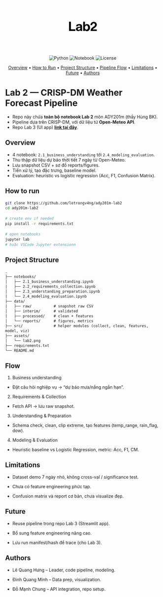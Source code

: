 <p align="center">
  <img src="assets/lab2.png" alt="Lab2 Pipeline" width="150"/>
</p>

<p align="center">
  <img src="https://img.shields.io/badge/python-3.10%2B-blue" alt="Python">
  <img src="https://img.shields.io/badge/Notebook-Jupyter-orange" alt="Notebook">
  <img src="https://img.shields.io/badge/license-MIT-green" alt="License">
</p>

<p align="center">
  <a href="#overview">Overview</a> •
  <a href="#how-to-run">How&nbsp;to&nbsp;Run</a> •
  <a href="#project-structure">Project&nbsp;Structure</a> •
  <a href="#flow">Pipeline&nbsp;Flow</a> •
  <a href="#limitations">Limitations</a> •
  <a href="#future">Future</a> •
  <a href="#authors">Authors</a>
</p>

# Lab 2 — **CRISP-DM** Weather Forecast Pipeline

- Repo này chứa **toàn bộ notebook Lab 2** môn ADY201m (thầy Hùng BK).  
- Pipeline dựa trên CRISP-DM, với dữ liệu từ **Open-Meteo API**.  
- Repo Lab 3 (UI app) **[link tại đây](https://github.com/letrongv4ng/ady201m-group3)**.

## Overview
- 4 notebook: `2.1_business_understanding` tới `2.4_modeling_evaluation`.
- Thu thập dữ liệu dự báo thời tiết 7 ngày từ Open-Meteo.
- Lưu snapshot CSV + sơ đồ reports/figures.
- Tiền xử lý, tạo đặc trưng, baseline model.
- Evaluation: heuristic vs logistic regression (Acc, F1, Confusion Matrix).

## How to run
```bash
git clone https://github.com/letrongv4ng/ady201m-lab2
cd ady201m-lab2

# create env if needed
pip install -r requirements.txt

# open notebooks
jupyter lab
# hoặc VSCode Jupyter extensionn
```

## Project Structure
```
.
├── notebooks/
│   ├── 2.1_business_understanding.ipynb
│   ├── 2.2_requirements_collection.ipynb
│   ├── 2.3_understanding_preparation.ipynb
│   └── 2.4_modeling_evaluation.ipynb
├── data/
│   ├── raw/          # snapshot raw CSV
│   ├── interim/      # validated
│   ├── processed/    # clean + features
│   └── reports/      # figures, metrics
├── src/              # helper modules (collect, clean, features, model, viz)
├── assets/
│   └── lab2.png
├── requirements.txt
└── README.md
```

## Flow

1. Business understanding
  - Đặt câu hỏi nghiệp vụ → “dự báo mưa/nắng ngắn hạn”.

2. Requirements & Collection
  - Fetch API → lưu raw snapshot.

3. Understanding & Preparation
  - Schema check, clean, clip extreme, tạo features (temp_range, rain_flag, dow).

4. Modeling & Evaluation
  - Heuristic baseline vs Logistic Regression, metric: Acc, F1, CM.

## Limitations

- Dataset demo 7 ngày nhỏ, không cross-val / significance test.

- Chưa có feature engineering phức tạp.

- Confusion matrix và report cơ bản, chưa visualize đẹp.

## Future

- Reuse pipeline trong repo Lab 3 (Streamlit app).

- Bổ sung feature engineering nâng cao.

- Lưu run manifest/hash để trace (cho Lab 3).

## Authors

- Lê Quang Hưng – Leader, code pipeline, modeling.

- Đinh Quang Minh – Data prep, visualization.

- Đỗ Mạnh Chung – API integration, repo setup.
